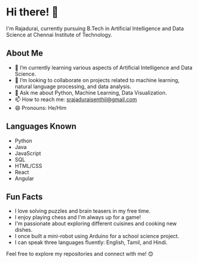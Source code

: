 # Hi there! 👋

I'm Rajadurai, currently pursuing B.Tech in Artificial Intelligence and Data Science at Chennai Institute of Technology.

## About Me
- 🌱 I’m currently learning various aspects of Artificial Intelligence and Data Science.
- 👯 I’m looking to collaborate on projects related to machine learning, natural language processing, and data analysis.
- 💬 Ask me about Python, Machine Learning, Data Visualization.
- 📫 How to reach me: [srajaduraisenthil@gmail.com](mailto:srajaduraisenthil@gmail.com)
- 😄 Pronouns: He/Him

## Languages Known
- Python
- Java
- JavaScript
- SQL
- HTML/CSS
- React
- Angular

## Fun Facts
- I love solving puzzles and brain teasers in my free time.
- I enjoy playing chess and I'm always up for a game!
- I'm passionate about exploring different cuisines and cooking new dishes.
- I once built a mini-robot using Arduino for a school science project.
- I can speak three languages fluently: English, Tamil, and Hindi.

Feel free to explore my repositories and connect with me! 😊
